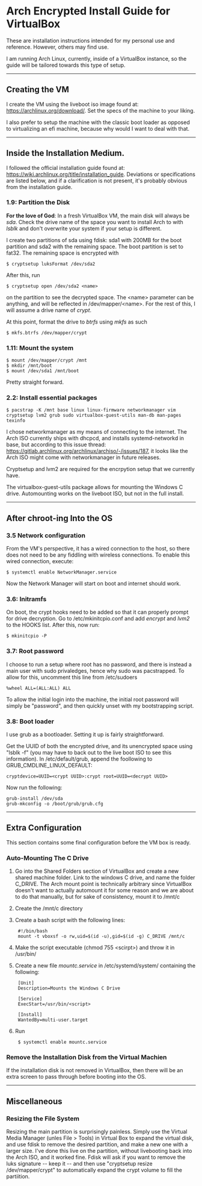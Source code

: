 # Arch Encrypted Install Guide for VirtualBox

These are installation instructions intended for my personal use and reference.  However, others may find use.

I am running Arch Linux, currently, inside of a VirtualBox instance, so the guide will be tailored towards this type of setup.

---

## Creating the VM

I create the VM using the liveboot iso image found at: https://archlinux.org/download/.  Set the specs of the machine to your liking.

I also prefer to setup the machine with the classic boot loader as opposed to virtualizing an efi machine, because why would I want to deal with that.

---

## Inside the Installation Medium.

I followed the official installation guide found at: https://wiki.archlinux.org/title/installation_guide.  Deviations or specifications are listed below, and if a clarification is not present, it's probably obvious from the installation guide.

### 1.9: Partition the Disk

**For the love of God**: In a fresh VirtualBox VM, the main disk will always be *sda*.  Check the drive name of the space you want to install Arch to with *lsblk* and don't overwrite your system if your setup is different.

I create two partitions of sda using fdisk: sda1 with 200MB for the boot partition and sda2 with the remaining space.  The boot partition is set to fat32.  The remaining space is encrypted with 

    $ cryptsetup luksFormat /dev/sda2

After this, run

    $ cryptsetup open /dev/sda2 <name>

on the partition to see the decrypted space.  The \<name\> parameter can be anything, and will be reflected in /dev/mapper/\<name\>.  For the rest of this, I will assume a drive name of *crypt*.

At this point, format the drive to *btrfs* using *mkfs* as such

    $ mkfs.btrfs /dev/mapper/crypt

### 1.11: Mount the system

    $ mount /dev/mapper/crypt /mnt
    $ mkdir /mnt/boot
    $ mount /dev/sda1 /mnt/boot

Pretty straight forward.

### 2.2: Install essential packages

    $ pacstrap -K /mnt base linux linux-firmware networkmanager vim cryptsetup lvm2 grub sudo virtualbox-guest-utils man-db man-pages texinfo

I chose networkmanager as my means of connecting to the internet.  The Arch ISO currently ships with dhcpcd, and installs systemd-networkd in base, but according to this issue thread: https://gitlab.archlinux.org/archlinux/archiso/-/issues/187, it looks like the Arch ISO might come with networkmanager in future releases.

Cryptsetup and lvm2 are required for the encrpytion setup that we currently have.

The virtualbox-guest-utils package allows for mounting the Windows C drive.  Automounting works on the liveboot ISO, but not in the full install.

---

## After chroot-ing Into the OS

### 3.5 Network configuration

From the VM's perspective, it has a wired connection to the host, so there does not need to be any fiddling with wireless connections.  To enable this wired connection, execute:

    $ systemctl enable NetworkManager.service

Now the Network Manager will start on boot and internet should work.

### 3.6: Initramfs

On boot, the crypt hooks need to be added so that it can properly prompt for drive decryption.  Go to /etc/mkinitcpio.conf and add *encrypt* and *lvm2* to the HOOKS list.  After this, now run:

    $ mkinitcpio -P

### 3.7: Root password

I choose to run a setup where root has no password, and there is instead a main user with sudo privaledges, hence why sudo was pacstrapped.  To allow for this, uncomment this line from /etc/sudoers

    %wheel ALL=(ALL:ALL) ALL

To allow the initial login into the machine, the initial root password will simply be "password", and then quickly unset with my bootstrapping script.

### 3.8: Boot loader

I use grub as a bootloader.  Setting it up is fairly straightforward.

Get the UUID of both the encrypted drive, and its unencrypted space using "lsblk -f" (you may have to back out to the live boot ISO to see this information).  In /etc/default/grub, append the foollowing to GRUB_CMDLINE_LINUX_DEFAULT:

    cryptdevice=UUID=<crypt UUID>:crypt root=UUID=<decrypt UUID>

Now run the following:

    grub-install /dev/sda
    grub-mkconfig -o /boot/grub/grub.cfg

---

## Extra Configuration

This section contains some final configuration before the VM box is ready.  

### Auto-Mounting The C Drive

1. Go into the Shared Folders section of VirtualBox and create a new shared machine folder.  Link to the windows C drive, and name the folder C_DRIVE.  The Arch mount point is technically arbitrary since VirtualBox doesn't want to actually automount it for some reason and we are about to do that manually, but for sake of consistency, mount it to /mnt/c

2. Create the /mnt/c directory

3. Create a bash script with the following lines:

        #!/bin/bash
        mount -t vboxsf -o rw,uid=$(id -u),gid=$(id -g) C_DRIVE /mnt/c

4. Make the script executable (chmod 755 \<scirpt\>) and throw it in /usr/bin/

5. Create a new file *mountc.service* in /etc/systemd/system/ containing the following:

        [Unit]
        Description=Mounts the Windows C Drive

        [Service]
        ExecStart=/usr/bin/<script>

        [Install]
        WantedBy=multi-user.target 

6. Run

        $ systemctl enable mountc.service

### Remove the Installation Disk from the Virtual Machien

If the installation disk is not removed in VirtualBox, then there will be an extra screen to pass through before booting into the OS.

---

## Miscellaneous

### Resizing the File System

Resizing the main partition is surprisingly painless.  Simply use the Virtual Media Manager (unles File > Tools) in Virtual Box to expand the virtual disk, and use fdisk to remove the desired partition, and make a new one with a larger size.  I've done this live on the partition, without livebooting back into the Arch ISO, and it worked fine.  Fdisk will ask if you want to remove the luks signature -- keep it -- and then use "cryptsetup resize /dev/mapper/crypt" to automatically expand the crypt volume to fill the partiition.
